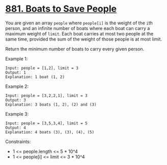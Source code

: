 # [881. Boats to Save People](https://leetcode.com/problems/boats-to-save-people/description/)

You are given an array `people` where `people[i]` is the weight of the `i`th person, and an infinite number of boats where each boat can carry a maximum weight of `limit`. Each boat carries at most two people at the same time, provided the sum of the weight of those people is at most limit.

Return the minimum number of boats to carry every given person.

 

Example 1:

    Input: people = [1,2], limit = 3
    Output: 1
    Explanation: 1 boat (1, 2)

Example 2:

    Input: people = [3,2,2,1], limit = 3
    Output: 3
    Explanation: 3 boats (1, 2), (2) and (3)

Example 3:

    Input: people = [3,5,3,4], limit = 5
    Output: 4
    Explanation: 4 boats (3), (3), (4), (5)
 

Constraints:

* 1 <= people.length <= 5 * 10^4
* 1 <= people[i] <= limit <= 3 * 10^4
